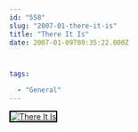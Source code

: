 ```yaml
---
id: "558"
slug: "2007-01-there-it-is"
title: "There It Is"
date: 2007-01-09T09:35:22.000Z



tags:

  - "General"
---
```

<div class="sqs-html-content">
  <div style="float: left; margin-right: 10px; margin-bottom: 10px;"> <a href="http://www.flickr.com/photos/mclazarus/351640125/" title="There It Is"><img src="http://farm1.static.flickr.com/145/351640125_93bed77c74_m.jpg" alt="There It Is" style="border: solid 2px #000000;" /></a>
</div>
<p><br clear="all" /></p>
</div>
